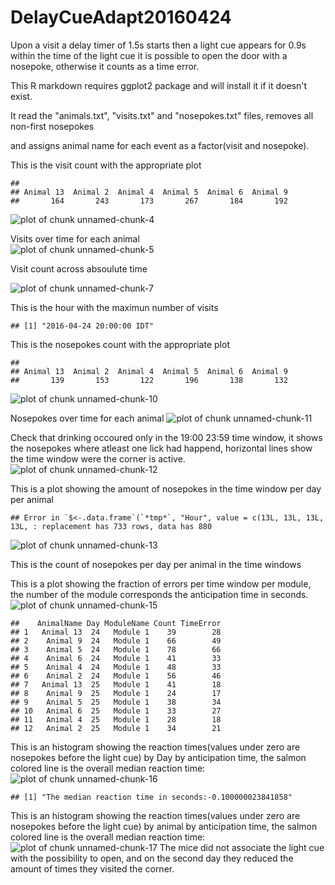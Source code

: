 DelayCueAdapt20160424
=======================

Upon a visit a delay timer of 1.5s starts then a light cue appears for 0.9s within the time of the light cue it is possible to open the door with a nosepoke, otherwise it counts as a time error. 

This R markdown requires ggplot2 package and will install it if it doesn't exist.  


It read the "animals.txt", "visits.txt" and "nosepokes.txt" files, removes all non-first nosepokes    

and assigns animal name for each event as a factor(visit and nosepoke).  



This is the visit count with the appropriate plot  

```
## 
## Animal 13  Animal 2  Animal 4  Animal 5  Animal 6  Animal 9 
##       164       243       173       267       184       192
```

![plot of chunk unnamed-chunk-4](figure/unnamed-chunk-4-1.png)

Visits over time for each animal   
![plot of chunk unnamed-chunk-5](figure/unnamed-chunk-5-1.png)

Visit count across absoulute time  


![plot of chunk unnamed-chunk-7](figure/unnamed-chunk-7-1.png)



This is the hour with the maximun number of visits  

```
## [1] "2016-04-24 20:00:00 IDT"
```


This is the nosepokes count with the appropriate plot 

```
## 
## Animal 13  Animal 2  Animal 4  Animal 5  Animal 6  Animal 9 
##       139       153       122       196       138       132
```

![plot of chunk unnamed-chunk-10](figure/unnamed-chunk-10-1.png)


Nosepokes over time for each animal
![plot of chunk unnamed-chunk-11](figure/unnamed-chunk-11-1.png)

Check that drinking occoured only in the 19:00 23:59 time window, it shows the nosepokes where atleast one lick had happend, horizontal lines show the time window were the corner is active.
![plot of chunk unnamed-chunk-12](figure/unnamed-chunk-12-1.png)


This is a plot showing the amount of nosepokes in the time window per day per animal  

```
## Error in `$<-.data.frame`(`*tmp*`, "Hour", value = c(13L, 13L, 13L, 13L, : replacement has 733 rows, data has 880
```

![plot of chunk unnamed-chunk-13](figure/unnamed-chunk-13-1.png)

This is the count of nosepokes per day per animal in the time windows


This is a plot showing the fraction of errors per time window per module,
the number of the module corresponds the anticipation time in seconds.
![plot of chunk unnamed-chunk-15](figure/unnamed-chunk-15-1.png)

```
##    AnimalName Day ModuleName Count TimeError
## 1   Animal 13  24   Module 1    39        28
## 2    Animal 9  24   Module 1    66        49
## 3    Animal 5  24   Module 1    78        66
## 4    Animal 6  24   Module 1    41        33
## 5    Animal 4  24   Module 1    48        33
## 6    Animal 2  24   Module 1    56        46
## 7   Animal 13  25   Module 1    41        18
## 8    Animal 9  25   Module 1    24        17
## 9    Animal 5  25   Module 1    38        34
## 10   Animal 6  25   Module 1    33        27
## 11   Animal 4  25   Module 1    28        18
## 12   Animal 2  25   Module 1    34        21
```

This is an histogram showing the reaction times(values under zero are nosepokes before the light cue) by Day by anticipation time, the salmon colored line is the overall median reaction time:
![plot of chunk unnamed-chunk-16](figure/unnamed-chunk-16-1.png)

```
## [1] "The median reaction time in seconds:-0.100000023841858"
```
This is an histogram showing the reaction times(values under zero are nosepokes before the light cue) by animal by anticipation time, the salmon colored line is the overall median reaction time:
![plot of chunk unnamed-chunk-17](figure/unnamed-chunk-17-1.png)
The mice did not associate the light cue with the possibility to open, and on the second day they reduced the amount of times they visited the corner.
